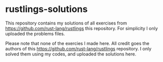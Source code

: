 # rustlings-solutions
This repository contains my solutions of all exercises from https://github.com/rust-lang/rustlings this repository. For simplicity I only uploaded the problems files. 

Please note that none of the exercies I made here. All credit goes the authors of this https://github.com/rust-lang/rustlings repository. I only solved them using my codes, and uploaded the solutions here.
